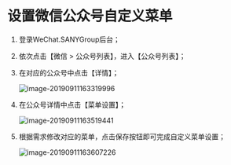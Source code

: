 # 设置微信公众号自定义菜单

1. 登录WeChat.SANYGroup后台；
2. 依次点击【微信 &gt; 公众号列表】，进入【公众号列表】；
3. 在对应的公众号中点击【详情】；

   ![image-20190911163319996](../.gitbook/assets/image-20190911163319996.png)

4. 在公众号详情中点击【菜单设置】；

   ![image-20190911163519441](../.gitbook/assets/image-20190911163519441.png)

5. 根据需求修改对应的菜单，点击保存按钮即可完成自定义菜单设置；

   ![image-20190911163607226](../.gitbook/assets/image-20190911163607226.png)

